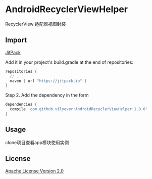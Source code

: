 # AndroidRecyclerViewHelper
RecyclerView 适配器视图封装

## Import
[JitPack](https://jitpack.io/)

Add it in your project's build.gradle at the end of repositories:

```gradle
repositories {
  // ...
  maven { url "https://jitpack.io" }
}
```

Step 2. Add the dependency in the form

```gradle
dependencies {
  compile 'com.github.vilyever:AndroidRecyclerViewHelper:1.0.0'
}
```

## Usage
clone项目查看app模块使用实例

## License
[Apache License Version 2.0](http://www.apache.org/licenses/LICENSE-2.0.txt)

